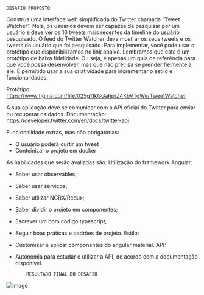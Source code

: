     DESAFIO PROPOSTO
    
   Construa uma interface web simplificada do Twitter chamada “Tweet Watcher”. Nela, os usuários devem ser capazes de pesquisar por um usuário e deve ver os 10 tweets mais recentes da timeline do usuário pesquisado. O feed do Twitter Watcher deve mostrar os seus tweets e os tweets do usuário que foi pesquisado.
Para implementar, você pode usar o protótipo que disponibilizamos no link abaixo. Lembramos que este é um protótipo de baixa fidelidade. Ou seja, é apenas um guia de referência para que você possa desenvolver, mas que não precisa se prender fielmente a ele. É permitido usar a sua criatividade para incrementar o estilo e funcionalidades.

Protótipo: https://www.figma.com/file/025g11kGGahprZ4KbVTgWe/TweetWatcher

A sua aplicação deve se comunicar com a API oficial do Twitter para enviar ou recuperar os dados.
Documentação: https://developer.twitter.com/en/docs/twitter-api 

Funcionalidade extras, mas não obrigatórias:
- O usuário poderá curtir um tweet
- Conteinizar o projeto em docker

As habilidades que serão avaliadas são:
Utilização do framework Angular:
- Saber usar observables;
- Saber usar serviços;
- Saber utilizar NGRX/Redux;
- Saber dividir o projeto em componentes;
- Escrever um bom código typescript;
- Seguir boas práticas e padrões de projeto.
Estilo:
- Customizar e aplicar componentes do angular material.
API:
- Autonomia para estudar e utilizar a API, de acordo com a documentação disponível.

          RESULTADO FINAL DO DESAFIO
          
![image](https://user-images.githubusercontent.com/90639040/187491085-652afa85-816f-4624-8766-4ea2b3051fb3.png)

